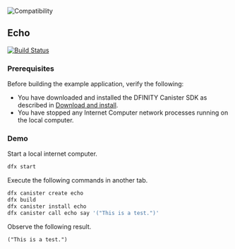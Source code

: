 ![Compatibility](https://img.shields.io/badge/compatibility-0.6.10-blue)

## Echo

[![Build Status](https://travis-ci.org/dfinity-lab/examples.svg?branch=master)](https://travis-ci.org/dfinity-lab/examples?branch=master)

### Prerequisites

Before building the example application, verify the following:

* You have downloaded and installed the DFINITY Canister SDK as described in [Download and install](https://sdk.dfinity.org/docs/quickstart/quickstart.html#download-and-install).
* You have stopped any Internet Computer network processes running on the local computer.

### Demo

Start a local internet computer.

```bash
dfx start
```

Execute the following commands in another tab.

```bash
dfx canister create echo
dfx build
dfx canister install echo
dfx canister call echo say '("This is a test.")'
```

Observe the following result.

```
("This is a test.")
```
